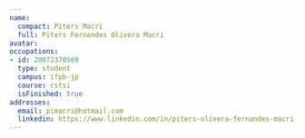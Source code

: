 ```yaml
---
name:
  compact: Piters Macri
  full: Piters Fernandes Olivera Macri
avatar:
occupations:
- id: 20072370569
  type: student
  campus: ifpb-jp
  course: cstsi
  isFinished: true
addresses:
  email: pimacri@hotmail.com
  linkedin: https://www.linkedin.com/in/piters-olivera-fernandes-macri-34843017/
---
```

